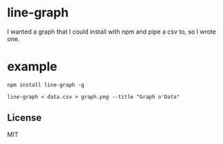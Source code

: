 # line-graph

I wanted a graph that I could install with npm and pipe a csv to, so I wrote one.

# example

```
npm install line-graph -g

line-graph < data.csv > graph.png --title "Graph o'Data"

```


## License

MIT

